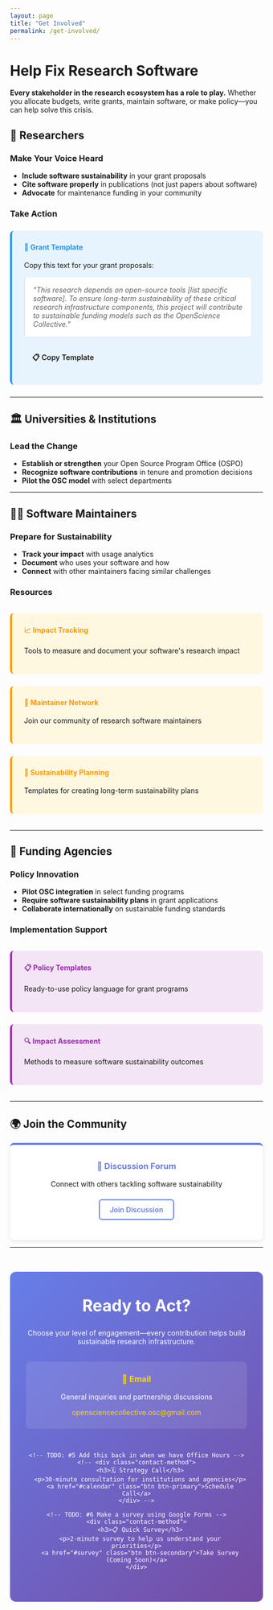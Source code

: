```yaml
---
layout: page
title: "Get Involved"
permalink: /get-involved/
---
```


# Help Fix Research Software

**Every stakeholder in the research ecosystem has a role to play.** Whether you allocate budgets, write grants, maintain software, or make policy—you can help solve this crisis.

## 🔬 **Researchers**

### Make Your Voice Heard
- **Include software sustainability** in your grant proposals
- **Cite software properly** in publications (not just papers about software)
- **Advocate** for maintenance funding in your community

### Take Action
<div class="action-box">
  <h4>📝 Grant Template</h4>
  <p>Copy this text for your grant proposals:</p>
  <blockquote>
    "This research depends on open-source tools [list specific software]. To ensure long-term sustainability of these critical research infrastructure components, this project will contribute to sustainable funding models such as the OpenScience Collective."
  </blockquote>
  <a href="#" class="btn btn-small">📋 Copy Template</a>
</div>

---

## 🏛️ **Universities & Institutions**

### Lead the Change
- **Establish or strengthen** your Open Source Program Office (OSPO)
- **Recognize software contributions** in tenure and promotion decisions
- **Pilot the OSC model** with select departments

<!-- TODO: #1 Add this back in when we have Pilot and OSPO guides-->
<!-- ### Partnership Opportunities
<div class="partnership-grid">
  <div class="partnership-item">
    <h4>🚀 Become a Pilot Partner</h4>
    <p>Join our initial cohort of universities testing the funding model</p>
    <a href="#contact" class="btn btn-primary">Express Interest</a>
  </div>
  
  <div class="partnership-item">
    <h4>📊 OSPO Development</h4>
    <p>We'll help you establish effective open source policies</p>
    <a href="#ospo-guide" class="btn btn-secondary">Get OSPO Guide</a>
  </div>
</div> -->

---

## 👩‍💻 **Software Maintainers**

### Prepare for Sustainability
- **Track your impact** with usage analytics
- **Document** who uses your software and how
- **Connect** with other maintainers facing similar challenges

### Resources
<div class="maintainer-resources">
  <div class="resource-item">
    <h4>📈 Impact Tracking</h4>
    <p>Tools to measure and document your software's research impact</p>
  </div>
  
  <div class="resource-item">
    <h4>🤝 Maintainer Network</h4>
    <p>Join our community of research software maintainers</p>
  </div>
  
  <div class="resource-item">
    <h4>💼 Sustainability Planning</h4>
    <p>Templates for creating long-term sustainability plans</p>
  </div>
</div>

---

## 💼 **Funding Agencies**

### Policy Innovation
- **Pilot OSC integration** in select funding programs
- **Require software sustainability plans** in grant applications
- **Collaborate internationally** on sustainable funding standards

### Implementation Support
<div class="agency-support">
  <div class="support-item">
    <h4>📋 Policy Templates</h4>
    <p>Ready-to-use policy language for grant programs</p>
  </div>
  
  <div class="support-item">
    <h4>🔍 Impact Assessment</h4>
    <p>Methods to measure software sustainability outcomes</p>
  </div>
</div>

---

## 🌍 **Join the Community**

<!-- TODO: #3 Add this back in when we have a newsletter -->
<!-- <div class="community-section">
  <div class="community-item">
    <h3>📧 Monthly Newsletter</h3>
    <p>Updates on progress, partnerships, and opportunities</p>
    <a href="#subscribe" class="btn btn-outline">Subscribe</a>
  </div> -->

  <!-- TODO: #4 Add this back in when we have webinars -->
  <!-- <div class="community-item">
    <h3>🎤 Monthly Webinars</h3>
    <p>Deep dives into implementation, policy, and best practices</p>
    <a href="#webinars" class="btn btn-outline">Join Next Session</a>
  </div> -->
  
  <div class="community-item">
    <h3>💬 Discussion Forum</h3>
    <p>Connect with others tackling software sustainability</p>
    <a href="https://github.com/OpenScience-Collective/osc/discussions" class="btn btn-outline">Join Discussion</a>
  </div>
</div>

---

<div class="contact-section">
  <h2>Ready to Act?</h2>
  <p>Choose your level of engagement—every contribution helps build sustainable research infrastructure.</p>
  
  <div class="contact-options">
    <div class="contact-method">
      <h3>📧 Email</h3>
      <p>General inquiries and partnership discussions</p>
      <a href="mailto:opensciencecollective.osc@gmail.com">opensciencecollective.osc@gmail.com</a>
    </div>

    <!-- TODO: #5 Add this back in when we have Office Hours -->
    <!-- <div class="contact-method">
      <h3>🗓️ Strategy Call</h3>
      <p>30-minute consultation for institutions and agencies</p>
      <a href="#calendar" class="btn btn-primary">Schedule Call</a>
    </div> -->
    
    <!-- TODO: #6 Make a survey using Google Forms -->
    <div class="contact-method">
      <h3>📋 Quick Survey</h3>
      <p>2-minute survey to help us understand your priorities</p>
      <a href="#survey" class="btn btn-secondary">Take Survey (Coming Soon)</a>
    </div>
  </div>
</div>

<style>
.action-box {
  background: #e8f4fd;
  padding: 1.5rem;
  border-radius: 8px;
  border-left: 4px solid #2196f3;
  margin: 1.5rem 0;
}

.action-box h4 {
  margin-top: 0;
  color: #2196f3;
}

.action-box blockquote {
  background: white;
  padding: 1rem;
  border-radius: 4px;
  font-style: italic;
  margin: 1rem 0;
}

.partnership-grid {
  display: grid;
  grid-template-columns: repeat(auto-fit, minmax(300px, 1fr));
  gap: 1.5rem;
  margin: 2rem 0;
}

.partnership-item {
  background: #f8f9fa;
  padding: 1.5rem;
  border-radius: 8px;
  text-align: center;
  border-top: 4px solid #28a745;
}

.partnership-item h4 {
  margin-top: 0;
  color: #28a745;
}

.maintainer-resources {
  display: grid;
  grid-template-columns: repeat(auto-fit, minmax(250px, 1fr));
  gap: 1.5rem;
  margin: 2rem 0;
}

.resource-item {
  background: #fff8e1;
  padding: 1.5rem;
  border-radius: 8px;
  border-left: 4px solid #ff9800;
}

.resource-item h4 {
  margin-top: 0;
  color: #ff9800;
}

.agency-support {
  display: grid;
  grid-template-columns: repeat(auto-fit, minmax(250px, 1fr));
  gap: 1.5rem;
  margin: 2rem 0;
}

.support-item {
  background: #f3e5f5;
  padding: 1.5rem;
  border-radius: 8px;
  border-left: 4px solid #9c27b0;
}

.support-item h4 {
  margin-top: 0;
  color: #9c27b0;
}

.community-section {
  display: grid;
  grid-template-columns: repeat(auto-fit, minmax(250px, 1fr));
  gap: 2rem;
  margin: 3rem 0;
}

.community-item {
  background: white;
  padding: 2rem;
  border-radius: 8px;
  box-shadow: 0 2px 8px rgba(0,0,0,0.1);
  text-align: center;
  border-top: 4px solid #667eea;
}

.community-item h3 {
  margin-top: 0;
  color: #667eea;
}

.contact-section {
  background: linear-gradient(135deg, #667eea 0%, #764ba2 100%);
  color: white;
  padding: 3rem 2rem;
  border-radius: 12px;
  text-align: center;
  margin: 3rem 0;
}

.contact-section h2 {
  margin-top: 0;
  font-size: 2rem;
}

.contact-options {
  display: grid;
  grid-template-columns: repeat(auto-fit, minmax(250px, 1fr));
  gap: 2rem;
  margin-top: 2rem;
}

.contact-method {
  background: rgba(255,255,255,0.1);
  padding: 1.5rem;
  border-radius: 8px;
  backdrop-filter: blur(10px);
}

.contact-method h3 {
  margin-top: 0;
  color: #ffd700;
}

.contact-method a {
  color: #ffd700;
  text-decoration: none;
}

.btn {
  padding: 10px 20px;
  border-radius: 6px;
  text-decoration: none;
  font-weight: 600;
  text-align: center;
  transition: all 0.3s ease;
  display: inline-block;
  margin: 0.5rem 0;
}

.btn-primary {
  background-color: #667eea;
  color: white;
}

.btn-primary:hover {
  background-color: #5a6fd8;
  transform: translateY(-2px);
}

.btn-secondary {
  background-color: #28a745;
  color: white;
}

.btn-secondary:hover {
  background-color: #218838;
  transform: translateY(-2px);
}

.btn-outline {
  background-color: transparent;
  color: #667eea;
  border: 2px solid #667eea;
}

.btn-outline:hover {
  background-color: #667eea;
  color: white;
}

.btn-small {
  padding: 8px 16px;
  font-size: 0.9rem;
}

@media (max-width: 768px) {
  .partnership-grid,
  .maintainer-resources,
  .agency-support,
  .community-section,
  .contact-options {
    grid-template-columns: 1fr;
  }
}
</style>